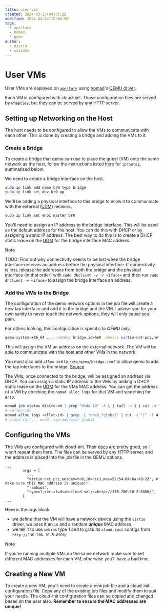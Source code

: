 ```yaml
---
title: user-vms
created: 2024-03-13T04:05:22
modified: 2024-04-04T18:04:58
tags:
  - aperture
  - nomad
  - qemu
author:
  - distro
  - wizzdom
---
```


# User VMs

User VMs are deployed on [`aperture`](../hardware/aperture/index.md) using [nomad](nomad.md)'s [QEMU driver](https://developer.hashicorp.com/nomad/docs/drivers/qemu). 

Each VM is configured with cloud-init. Those configuration files are served by [`wheatley`](../hardware/aperture/wheatley.md), but they can be served by any HTTP server.

## Setting up Networking on the Host

The host needs to be configured to allow the VMs to communicate with each other. This is done by creating a bridge and adding the VMs to it.

### Create a Bridge

To create a bridge that qemu can use to place the guest (VM) onto the same network as the host, follow the instructions listed [here](https://wiki.archlinux.org/title/Network_bridge#With_iproute2) for `iproute2`, summarised below.

We need to create a bridge interface on the host.

```bash
sudo ip link add name br0 type bridge
sudo ip link set dev br0 up
```

We'll be adding a physical interface to this bridge to allow it to communicate with the external ([UDM](../hardware/network/mordor.md)) network.

```bash
sudo ip link set eno1 master br0
```

You'll need to assign an IP address to the bridge interface. This will be used as the default address for the host. You can do this with DHCP or by assigning a static IP address. The best way to do this is to create a DHCP static lease on the [UDM](../hardware/network/mordor.md) for the bridge interface MAC address.

> [!NOTE]
> TODO: Find out why connectivity seems to be lost when the bridge interface receives an address before the physical interface.
> If connectivity is lost, release the addresses from both the bridge and the physical interface (in that order) with `sudo dhclient -v -r <iface>` and then run `sudo dhclient -v <iface>` to assign the bridge interface an address.

### Add the VMs to the Bridge

The configuration of the qemu network options in the job file will create a new tap interface and add it to the bridge and the VM. I advise you for your own sanity to never touch the network options, they will only cause you pain.

For others looking, this configuration is specific to *QEMU only*.

```bash
qemu-system-x86_64 ... -netdev bridge,id=hn0 -device virtio-net-pci,netdev=hn0,id=nic1
```

This will assign the VM an address on the external network. The VM will be able to communicate with the host and other VMs in the network.

You must also add `allow br0` to `/etc/qemu/bridge.conf` to allow qemu to add the tap interfaces to the bridge. [Source](https://wiki.qemu.org/Features/HelperNetworking)

The VMs, once connected to the bridge, will be assigned an address via DHCP. You can assign a static IP address to the VMs by adding a DHCP static lease on the [UDM](../hardware/network/mordor.md) for the VMs MAC address. You can get the address of a VM by checking the `nomad alloc logs` for that VM and searching for `ens3`.

```bash
nomad job status distro-vm | grep "Node ID" -A 1 | tail -n 1 | cut -d " " -f 1
# <alloc-id>
nomad alloc logs <alloc-id> | grep -E "ens3.*global" | cut -d "|" -f 4 | xargs
# cloud init... ens3: <ip-address> global
```

## Configuring the VMs

The VMs are configured with cloud-init. Their [docs](https://cloudinit.readthedocs.io/en/latest/) are pretty good, so I won't repeat them here. The files can be served by any HTTP server, and the address is placed into the job file in the QEMU options.

```hcl title="Nomad"
...
        args = [
          ...
          "virtio-net-pci,netdev=hn0,id=nic1,mac=52:54:84:ba:49:22", # make sure this MAC address is unique!!
          "-smbios",
          "type=1,serial=ds=nocloud-net;s=http://136.206.16.5:8000/",
        ]
...
```

Here in the args block:

- we define that the VM will have a network device using the `virtio` driver, we pass it an `id` and a random ***unique*** MAC address
- we tell it to use `smbios` type 1 and to grab its `cloud-init` configs from `http://136.206.16.5:8000/`

> [!NOTE]
> If you're running multiple VMs on the same network make sure to set different MAC addresses for each VM, otherwise you'll have a bad time.

## Creating a New VM

To create a new VM, you'll need to create a new job file and a cloud-init configuration file. Copy any of the existing job files and modify them to suit your needs. The cloud-init configuration files can be copied and changed based on the user also. **Remember to ensure the MAC addresses are unique!**
